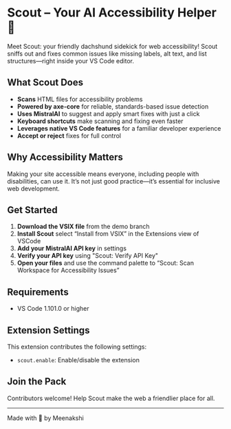 # Scout – Your AI Accessibility Helper 🐾

Meet Scout: your friendly dachshund sidekick for web accessibility! Scout sniffs out and fixes common issues like missing labels, alt text, and list structures—right inside your VS Code editor.

## What Scout Does

- **Scans** HTML files for accessibility problems
- **Powered by axe-core** for reliable, standards-based issue detection
- **Uses MistralAI** to suggest and apply smart fixes with just a click
- **Keyboard shortcuts** make scanning and fixing even faster
- **Leverages native VS Code features** for a familiar developer experience
- **Accept or reject** fixes for full control

## Why Accessibility Matters

Making your site accessible means everyone, including people with disabilities, can use it. It’s not just good practice—it’s essential for inclusive web development.

## Get Started

1. **Download the VSIX file** from the demo branch
2. **Install Scout** select “Install from VSIX” in the Extensions view of VSCode
3. **Add your MistralAI API key** in settings
4. **Verify your API key** using "Scout: Verify API Key"
5. **Open your files** and use the command palette to “Scout: Scan Workspace for Accessibility Issues”

## Requirements

- VS Code 1.101.0 or higher

## Extension Settings

This extension contributes the following settings:

* `scout.enable`: Enable/disable the extension

## Join the Pack

Contributors welcome! Help Scout make the web a friendlier place for all.

---

Made with 🐾 by Meenakshi
